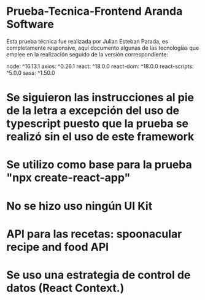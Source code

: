 # Prueba-Tecnica-Frontend Aranda Software

Esta prueba técnica fue realizada por Julian Esteban Parada, es completamente responsive, aquí documento algunas de las tecnologías que emplee en la realización seguido de la versión correspondiente:

node: ^16.13.1
axios: ^0.26.1
react: ^18.0.0
react-dom: ^18.0.0
react-scripts: ^5.0.0
sass:  ^1.50.0

# Se siguieron las instrucciones al pie de la letra a excepción del uso de typescript puesto que la prueba se realizó sin el uso de este framework

# Se utilizo como base para la prueba "npx create-react-app"

# No se hizo uso ningún UI Kit

# API para las recetas: spoonacular recipe and food API

# Se uso una estrategia de control de datos (React Context.)
